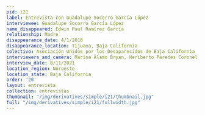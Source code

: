 ```yaml
---
pid: i21
label: Entrevista con Guadalupe Socorro García López
interviewee: Guadalupe Socorro García López
name_disappeared: Edwin Paul Ramírez García
relationship: Madre
disappearance_date: 4/1/2018
disappearance_location: Tijuana, Baja California
colectivo: Asociación Unidos por los Desaparecidos de Baja California
interviewers_and_camera: Marina Álamo Bryan, Heriberto Paredes Coronel, Rodrigo Caballero
interview_date: 8/11/2021
location_region: Noroeste
location_state: Baja California
order: '20'
layout: entrevista
collection: entrevistas
thumbnail: "/img/derivatives/simple/i21/thumbnail.jpg"
full: "/img/derivatives/simple/i21/fullwidth.jpg"
---
```

